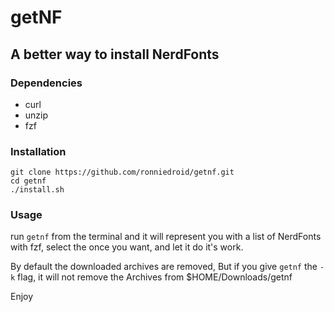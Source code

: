 # getNF

## A better way to install NerdFonts

### Dependencies

- curl
- unzip
- fzf

### Installation

```
git clone https://github.com/ronniedroid/getnf.git
cd getnf
./install.sh
```

### Usage

run `getnf` from the terminal and it will represent you with a list of NerdFonts with fzf, select the once you want, and let it do it's work.

By default the downloaded archives are removed, But if you give `getnf` the `-k` flag, it will not remove the Archives from $HOME/Downloads/getnf

Enjoy
